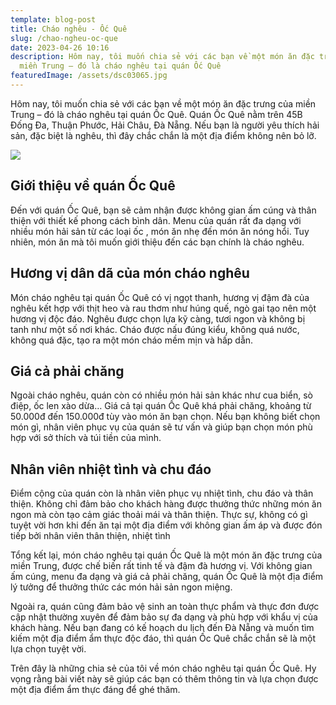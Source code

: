 ```yaml
---
template: blog-post
title: Cháo nghêu - Ốc Quê
slug: /chao-ngheu-oc-que
date: 2023-04-26 10:16
description: Hôm nay, tôi muốn chia sẻ với các bạn về một món ăn đặc trưng của
  miền Trung – đó là cháo nghêu tại quán Ốc Quê
featuredImage: /assets/dsc03065.jpg
---
```

Hôm nay, tôi muốn chia sẻ với các bạn về một món ăn đặc trưng của miền Trung – đó là cháo nghêu tại quán Ốc Quê. Quán Ốc Quê nằm trên 45B Đống Đa, Thuận Phước, Hải Châu, Đà Nẵng. Nếu bạn là người yêu thích hải sản, đặc biệt là nghêu, thì đây chắc chắn là một địa điểm không nên bỏ lỡ.

![](/assets/dsc03065.jpg)

## Giới thiệu về quán Ốc Quê

Đến với quán Ốc Quê, bạn sẽ cảm nhận được không gian ấm cúng và thân thiện với thiết kế phong cách bình dân. Menu của quán rất đa dạng với nhiều món hải sản từ các loại ốc , món ăn nhẹ đến món ăn nóng hổi. Tuy nhiên, món ăn mà tôi muốn giới thiệu đến các bạn chính là cháo nghêu.

## H﻿ương vị dân dã của món cháo nghêu

Món cháo nghêu tại quán Ốc Quê có vị ngọt thanh, hương vị đậm đà của nghêu kết hợp với thịt heo và rau thơm như húng quế, ngò gai tạo nên một hương vị độc đáo. Nghêu được chọn lựa kỹ càng, tươi ngon và không bị tanh như một số nơi khác. Cháo được nấu đúng kiểu, không quá nước, không quá đặc, tạo ra một món cháo mềm mịn và hấp dẫn.

## G﻿iá cả phải chăng

Ngoài cháo nghêu, quán còn có nhiều món hải sản khác như cua biển, sò điệp, ốc len xào dừa… Giá cả tại quán Ốc Quê khá phải chăng, khoảng từ 50.000đ đến 150.000đ tùy vào món ăn bạn chọn. Nếu bạn không biết chọn món gì, nhân viên phục vụ của quán sẽ tư vấn và giúp bạn chọn món phù hợp với sở thích và túi tiền của mình.

## N﻿hân viên nhiệt tình và chu đáo

Điểm cộng của quán còn là nhân viên phục vụ nhiệt tình, chu đáo và thân thiện. Không chỉ đảm bảo cho khách hàng được thưởng thức những món ăn ngon mà còn tạo cảm giác thoải mái và thân thiện. Thực sự, không có gì tuyệt vời hơn khi đến ăn tại một địa điểm với không gian ấm áp và được đón tiếp bởi nhân viên thân thiện, nhiệt tình

Tổng kết lại, món cháo nghêu tại quán Ốc Quê là một món ăn đặc trưng của miền Trung, được chế biến rất tinh tế và đậm đà hương vị. Với không gian ấm cúng, menu đa dạng và giá cả phải chăng, quán Ốc Quê là một địa điểm lý tưởng để thưởng thức các món hải sản ngon miệng.

Ngoài ra, quán cũng đảm bảo vệ sinh an toàn thực phẩm và thực đơn được cập nhật thường xuyên để đảm bảo sự đa dạng và phù hợp với khẩu vị của khách hàng. Nếu bạn đang có kế hoạch du lịch đến Đà Nẵng và muốn tìm kiếm một địa điểm ẩm thực độc đáo, thì quán Ốc Quê chắc chắn sẽ là một lựa chọn tuyệt vời.

Trên đây là những chia sẻ của tôi về món cháo nghêu tại quán Ốc Quê. Hy vọng rằng bài viết này sẽ giúp các bạn có thêm thông tin và lựa chọn được một địa điểm ẩm thực đáng để ghé thăm.
